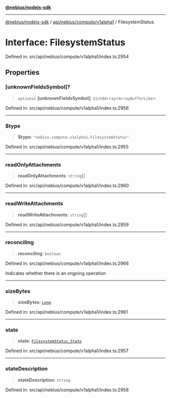 [**@nebius/nodejs-sdk**](../../../../../README.md)

---

[@nebius/nodejs-sdk](../../../../../README.md) / [api/nebius/compute/v1alpha1](../README.md) / FilesystemStatus

# Interface: FilesystemStatus

Defined in: src/api/nebius/compute/v1alpha1/index.ts:2954

## Properties

### \[unknownFieldsSymbol\]?

> `optional` **\[unknownFieldsSymbol\]**: `Uint8Array`\<`ArrayBufferLike`\>

Defined in: src/api/nebius/compute/v1alpha1/index.ts:2956

---

### $type

> **$type**: `"nebius.compute.v1alpha1.FilesystemStatus"`

Defined in: src/api/nebius/compute/v1alpha1/index.ts:2955

---

### readOnlyAttachments

> **readOnlyAttachments**: `string`[]

Defined in: src/api/nebius/compute/v1alpha1/index.ts:2960

---

### readWriteAttachments

> **readWriteAttachments**: `string`[]

Defined in: src/api/nebius/compute/v1alpha1/index.ts:2959

---

### reconciling

> **reconciling**: `boolean`

Defined in: src/api/nebius/compute/v1alpha1/index.ts:2966

Indicates whether there is an ongoing operation

---

### sizeBytes

> **sizeBytes**: [`Long`](../../../../../runtime/protos/core/classes/Long.md)

Defined in: src/api/nebius/compute/v1alpha1/index.ts:2961

---

### state

> **state**: [`FilesystemStatus_State`](../type-aliases/FilesystemStatus_State.md)

Defined in: src/api/nebius/compute/v1alpha1/index.ts:2957

---

### stateDescription

> **stateDescription**: `string`

Defined in: src/api/nebius/compute/v1alpha1/index.ts:2958
